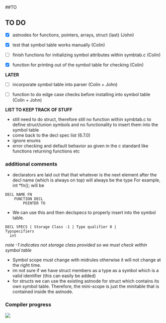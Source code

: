 ##TO 


## TO DO

- [x] astnodes for functions, pointers, arrays, struct (last) (John)

- [x] test that symbol table works manually (Colin)
- [ ] finish functions for initializing symbol attributes within symbtab.c (Colin)
- [x] function for printing out of the symbol table for checking (Colin)

**LATER**
- [ ] incorporate symbol table into parser (Colin + John)
- [ ] function to do edge case checks before installing into symbol table (Colin + John)


**LIST TO KEEP TRACK OF STUFF**

- still need to do struct, therefore still no function within symbtab.c to define struct/union symbols and no functionality to insert them into the symbol table
- come back to the decl spec list (6.7.0)
- ignore enums
- error checking and default behavior as given in the c standard like functions returning functions etc 
### additional comments
- declarators are laid out that that whatever is the next element after the decl name (which is always on top) will always be the type
For example, int *fn(); will be
 
```
DECL NAME FN
    FUNCTION DECL
        POINTER TO
```
- We can  use this and then declspecs to properly insert into the symbol table.
```
DECL SPECS | Storage Class -1 | Type qualifier 0 | 
Typspecifiers 
  int
```
_note -1 indicates not storage class provided so we must check within symbol table_
- Symbol scope must change with midrules otherwise it will not change at the right time. 
- im not sure if we have struct members as a type as a symbol which is a valid identifier (this can easily be added)
- for structs we can use the existing astnode for struct which contains its own symbol table. Therefore, the mini-scope is just the minitable that is contained inside the astnode. 

### Compiler progress 
![](https://geps.dev/progress/32)